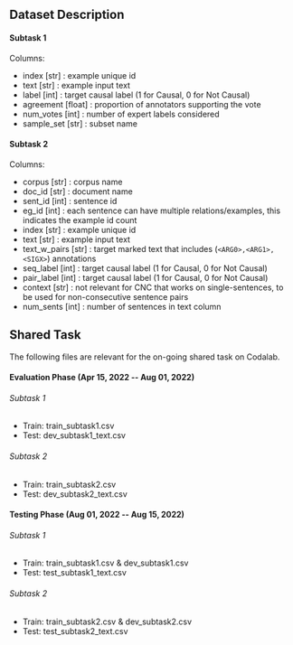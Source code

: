 ## Dataset Description

#### Subtask 1 

Columns:
* index [str] : example unique id
* text [str] : example input text
* label [int] : target causal label (1 for Causal, 0 for Not Causal)
* agreement [float] : proportion of annotators supporting the vote
* num_votes [int] : number of expert labels considered 
* sample_set [str] : subset name


#### Subtask 2
Columns:
* corpus [str] : corpus name
* doc_id [str] : document name
* sent_id [int] : sentence id
* eg_id [int] : each sentence can have multiple relations/examples, this indicates the example id count
* index [str] : example unique id 
* text [str] : example input text 
* text_w_pairs [str] : target marked text that includes (`<ARG0>,<ARG1>,<SIGX>`) annotations
* seq_label [int] : target causal label (1 for Causal, 0 for Not Causal)
* pair_label [int] : target causal label (1 for Causal, 0 for Not Causal)
* context [str] : not relevant for CNC that works on single-sentences, to be used for non-consecutive sentence pairs
* num_sents [int] : number of sentences in text column


## Shared Task
The following files are relevant for the on-going shared task on Codalab.

#### Evaluation Phase (Apr 15, 2022 -- Aug 01, 2022)

###### Subtask 1
* Train: train_subtask1.csv
* Test: dev_subtask1_text.csv

###### Subtask 2
* Train: train_subtask2.csv
* Test: dev_subtask2_text.csv

#### Testing Phase (Aug 01, 2022 -- Aug 15, 2022)

###### Subtask 1
* Train: train_subtask1.csv & dev_subtask1.csv
* Test: test_subtask1_text.csv

###### Subtask 2
* Train: train_subtask2.csv & dev_subtask2.csv
* Test: test_subtask2_text.csv
